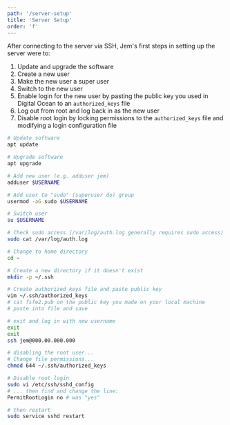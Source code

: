 ```yaml
---
path: '/server-setup'
title: 'Server Setup'
order: 'f'
---
```


After connecting to the server via SSH, Jem's first steps in setting up the server were to:

1. Update and upgrade the software
2. Create a new user
3. Make the new user a super user
4. Switch to the new user
5. Enable login for the new user by pasting the public key you used in Digital Ocean to an `authorized_keys` file
6. Log out from root and log back in as the new user
7. Disable root login by locking permissions to the `authorized_keys` file and modifying a login configuration file

```bash
# Update software
apt update

# Upgrade software
apt upgrade

# Add new user (e.g. adduser jem)
adduser $USERNAME

# Add user to "sudo" (superuser do) group
usermod -aG sudo $USERNAME

# Switch user
su $USERNAME

# Check sudo access (/var/log/auth.log generally requires sudo access)
sudo cat /var/log/auth.log

# Change to home directory
cd ~

# Create a new directory if it doesn't exist
mkdir -p ~/.ssh

# Create authorized_keys file and paste public key
vim ~/.ssh/authorized_keys
# cat fsfe2.pub on the public key you made on your local machine
# paste into file and save

# exit and log in with new username
exit
exit
ssh jem@000.00.000.000

# disabling the root user...
# Change file permissions...
chmod 644 ~/.ssh/authorized_keys

# Disable root login
sudo vi /etc/ssh/sshd_config
# ... then find and change the line:
PermitRootLogin no # was "yes"

# then restart
sudo service sshd restart
```
